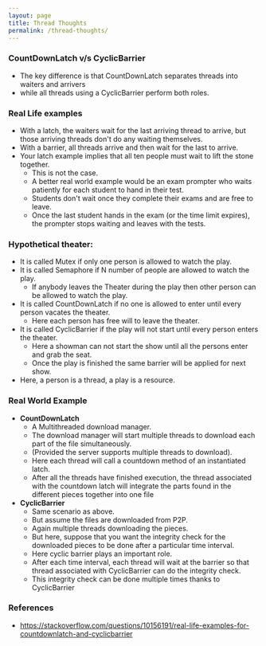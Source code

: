 ```yaml
---
layout: page
title: Thread Thoughts
permalink: /thread-thoughts/
---
```


### CountDownLatch v/s CyclicBarrier
- The key difference is that CountDownLatch separates threads into waiters and arrivers 
- while all threads using a CyclicBarrier perform both roles.

### Real Life examples 
- With a latch, the waiters wait for the last arriving thread to arrive, but those arriving threads don't do any waiting themselves.
- With a barrier, all threads arrive and then wait for the last to arrive.
- Your latch example implies that all ten people must wait to lift the stone together. 
    - This is not the case. 
    - A better real world example would be an exam prompter who waits patiently for each student to hand in their test. 
    - Students don't wait once they complete their exams and are free to leave. 
    - Once the last student hands in the exam (or the time limit expires), the prompter stops waiting and leaves with the tests.

### Hypothetical theater:
- It is called Mutex if only one person is allowed to watch the play.
- It is called Semaphore if N number of people are allowed to watch the play. 
    - If anybody leaves the Theater during the play then other person can be allowed to watch the play.
- It is called CountDownLatch if no one is allowed to enter until every person vacates the theater. 
    - Here each person has free will to leave the theater.
- It is called CyclicBarrier if the play will not start until every person enters the theater. 
    - Here a showman can not start the show until all the persons enter and grab the seat. 
    - Once the play is finished the same barrier will be applied for next show.
- Here, a person is a thread, a play is a resource.   

### Real World Example 
- **CountDownLatch** 
    - A Multithreaded download manager. 
    - The download manager will start multiple threads to download each part of the file simultaneously.
    - (Provided the server supports multiple threads to download). 
    - Here each thread will call a countdown method of an instantiated latch. 
    - After all the threads have finished execution, the thread associated with the countdown latch will integrate the parts found in the different pieces together into one file
- **CyclicBarrier** 
    - Same scenario as above.
    - But assume the files are downloaded from P2P. 
    - Again multiple threads downloading the pieces. 
    - But here, suppose that you want the integrity check for the downloaded pieces to be done after a particular time interval. 
    - Here cyclic barrier plays an important role. 
    - After each time interval, each thread will wait at the barrier so that thread associated with CyclicBarrier can do the integrity check. 
    - This integrity check can be done multiple times thanks to CyclicBarrier 
    
    
    
### References 
- https://stackoverflow.com/questions/10156191/real-life-examples-for-countdownlatch-and-cyclicbarrier
    